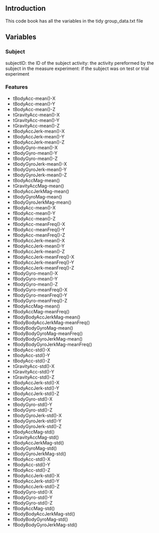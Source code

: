 ## Introduction

This code book has all the variables in the tidy group_data.txt file

## Variables

### Subject
subjectID: the ID of the subject
activity: the activity pereformed by the subject in the measure
experiment: if the subject was on test or trial experiment

### Features
- tBodyAcc-mean()-X 
- tBodyAcc-mean()-Y 
- tBodyAcc-mean()-Z 
- tGravityAcc-mean()-X 
- tGravityAcc-mean()-Y 
- tGravityAcc-mean()-Z 
- tBodyAccJerk-mean()-X 
- tBodyAccJerk-mean()-Y 
- tBodyAccJerk-mean()-Z 
- tBodyGyro-mean()-X 
- tBodyGyro-mean()-Y 
- tBodyGyro-mean()-Z 
- tBodyGyroJerk-mean()-X 
- tBodyGyroJerk-mean()-Y 
- tBodyGyroJerk-mean()-Z 
- tBodyAccMag-mean() 
- tGravityAccMag-mean() 
- tBodyAccJerkMag-mean() 
- tBodyGyroMag-mean() 
- tBodyGyroJerkMag-mean() 
- fBodyAcc-mean()-X 
- fBodyAcc-mean()-Y 
- fBodyAcc-mean()-Z 
- fBodyAcc-meanFreq()-X 
- fBodyAcc-meanFreq()-Y 
- fBodyAcc-meanFreq()-Z 
- fBodyAccJerk-mean()-X 
- fBodyAccJerk-mean()-Y 
- fBodyAccJerk-mean()-Z 
- fBodyAccJerk-meanFreq()-X 
- fBodyAccJerk-meanFreq()-Y 
- fBodyAccJerk-meanFreq()-Z 
- fBodyGyro-mean()-X 
- fBodyGyro-mean()-Y 
- fBodyGyro-mean()-Z 
- fBodyGyro-meanFreq()-X 
- fBodyGyro-meanFreq()-Y 
- fBodyGyro-meanFreq()-Z 
- fBodyAccMag-mean() 
- fBodyAccMag-meanFreq() 
- fBodyBodyAccJerkMag-mean() 
- fBodyBodyAccJerkMag-meanFreq() 
- fBodyBodyGyroMag-mean() 
- fBodyBodyGyroMag-meanFreq() 
- fBodyBodyGyroJerkMag-mean() 
- fBodyBodyGyroJerkMag-meanFreq() 
- tBodyAcc-std()-X 
- tBodyAcc-std()-Y 
- tBodyAcc-std()-Z 
- tGravityAcc-std()-X 
- tGravityAcc-std()-Y 
- tGravityAcc-std()-Z 
- tBodyAccJerk-std()-X 
- tBodyAccJerk-std()-Y 
- tBodyAccJerk-std()-Z 
- tBodyGyro-std()-X 
- tBodyGyro-std()-Y 
- tBodyGyro-std()-Z 
- tBodyGyroJerk-std()-X 
- tBodyGyroJerk-std()-Y 
- tBodyGyroJerk-std()-Z 
- tBodyAccMag-std() 
- tGravityAccMag-std() 
- tBodyAccJerkMag-std() 
- tBodyGyroMag-std() 
- tBodyGyroJerkMag-std() 
- fBodyAcc-std()-X 
- fBodyAcc-std()-Y 
- fBodyAcc-std()-Z 
- fBodyAccJerk-std()-X 
- fBodyAccJerk-std()-Y 
- fBodyAccJerk-std()-Z 
- fBodyGyro-std()-X 
- fBodyGyro-std()-Y 
- fBodyGyro-std()-Z 
- fBodyAccMag-std() 
- fBodyBodyAccJerkMag-std() 
- fBodyBodyGyroMag-std() 
- fBodyBodyGyroJerkMag-std()